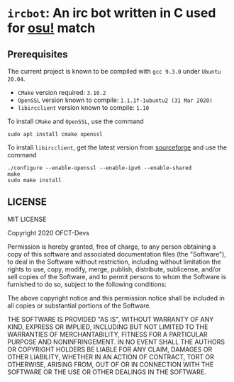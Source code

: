 # `ircbot`: An irc bot written in C used for [osu!](https://osu.ppy.sh/home) match

## Prerequisites
The current project is known to be compiled with `gcc 9.3.0` under `Ubuntu 20.04`.
- `CMake` version required: `3.10.2`
- `OpenSSL` version known to compile: `1.1.1f-1ubuntu2 (31 Mar 2020)`
- `libircclient` version known to compile: `1.10`

To install `CMake` and `OpenSSL`, use the command
```shell script
sudo apt install cmake openssl
```
To install `libircclient`, get the latest version from
[sourceforge](https://sourceforge.net/projects/libircclient)
and use the command
```shell script
./configure --enable-openssl --enable-ipv6 --enable-shared
make
sudo make install
```

## LICENSE
MIT LICENSE

Copyright 2020 OFCT-Devs

Permission is hereby granted, free of charge, to any person obtaining a copy of this software and associated documentation files (the "Software"), to deal in the Software without restriction, including without limitation the rights to use, copy, modify, merge, publish, distribute, sublicense, and/or sell copies of the Software, and to permit persons to whom the Software is furnished to do so, subject to the following conditions:

The above copyright notice and this permission notice shall be included in all copies or substantial portions of the Software.

THE SOFTWARE IS PROVIDED "AS IS", WITHOUT WARRANTY OF ANY KIND, EXPRESS OR IMPLIED, INCLUDING BUT NOT LIMITED TO THE WARRANTIES OF MERCHANTABILITY, FITNESS FOR A PARTICULAR PURPOSE AND NONINFRINGEMENT. IN NO EVENT SHALL THE AUTHORS OR COPYRIGHT HOLDERS BE LIABLE FOR ANY CLAIM, DAMAGES OR OTHER LIABILITY, WHETHER IN AN ACTION OF CONTRACT, TORT OR OTHERWISE, ARISING FROM, OUT OF OR IN CONNECTION WITH THE SOFTWARE OR THE USE OR OTHER DEALINGS IN THE SOFTWARE.